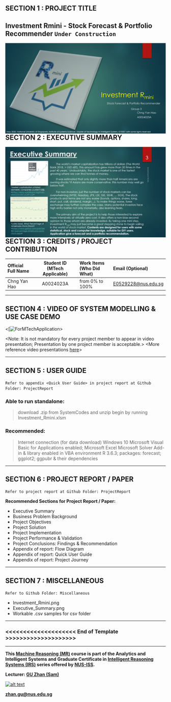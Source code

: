 ## SECTION 1 : PROJECT TITLE
## Investment Rmini - Stock Forecast & Portfolio Recommender `Under Construction`

<img src="Miscellaneous/Investment_Rmini.png"
     style="float: left; margin-right: 0px;" />

---

## SECTION 2 : EXECUTIVE SUMMARY

<img src="Miscellaneous/Executive_Summary.png"
     style="float: left; margin-right: 0px;" />

---

## SECTION 3 : CREDITS / PROJECT CONTRIBUTION

| Official Full Name  | Student ID (MTech Applicable)  | Work Items (Who Did What) | Email (Optional) |
| :------------ |:---------------:| :-----| :-----|
| Chng Yan Hao | A0024023A | from 0% to 100% | E0529228@nus.edu.sg |


---

## SECTION 4 : VIDEO OF SYSTEM MODELLING & USE CASE DEMO


<[![ForMTechApplication](https://www.youtube.com/watch?v=PEb1GIHiPP8)>

<Note: It is not mandatory for every project member to appear in video presentation; Presentation by one project member is acceptable.>
<More reference video presentations [here](https://telescopeuser.wordpress.com/2018/03/31/master-of-technology-solution-know-how-video-index-2/ "video presentations")>

---

## SECTION 5 : USER GUIDE

`Refer to appendix <Quick User Guide> in project report at Github Folder: ProjectReport`

### Able to run standalone:

> download .zip from SystemCodes and unzip
> begin by running Investment_Rmini.xlsm

### Recommended: 
> Internet connection (for data download)
> Windows 10
> Microsoft Visual Basic for Applications enabled; Microsoft Excel 
> Microsoft Solver Add-in & library enabled in VBA environment 
> R 3.6.3; packages: forecast; ggplot2; ggpubr & their dependencies

---
## SECTION 6 : PROJECT REPORT / PAPER

`Refer to project report at Github Folder: ProjectReport`

**Recommended Sections for Project Report / Paper:**
- Executive Summary
- Business Problem Background
- Project Objectives
- Project Solution
- Project Implementation
- Project Performance & Validation
- Project Conclusions: Findings & Recommendation
- Appendix of report: Flow Diagram
- Appendix of report: Quick User Guide
- Appendix of report: Project Journey

---
## SECTION 7 : MISCELLANEOUS

`Refer to Github Folder: Miscellaneous`

* Investment_Rmini.png
* Executive_Summary.png
* Workable .csv samples for csv folder

---

### <<<<<<<<<<<<<<<<<<<< End of Template >>>>>>>>>>>>>>>>>>>>

---

**This [Machine Reasoning (MR)](https://www.iss.nus.edu.sg/executive-education/course/detail/machine-reasoning "Machine Reasoning") course is part of the Analytics and Intelligent Systems and Graduate Certificate in [Intelligent Reasoning Systems (IRS)](https://www.iss.nus.edu.sg/stackable-certificate-programmes/intelligent-systems "Intelligent Reasoning Systems") series offered by [NUS-ISS](https://www.iss.nus.edu.sg "Institute of Systems Science, National University of Singapore").**

**Lecturer: [GU Zhan (Sam)](https://www.iss.nus.edu.sg/about-us/staff/detail/201/GU%20Zhan "GU Zhan (Sam)")**

[![alt text](https://www.iss.nus.edu.sg/images/default-source/About-Us/7.6.1-teaching-staff/sam-website.tmb-.png "Let's check Sam' profile page")](https://www.iss.nus.edu.sg/about-us/staff/detail/201/GU%20Zhan)

**zhan.gu@nus.edu.sg**
